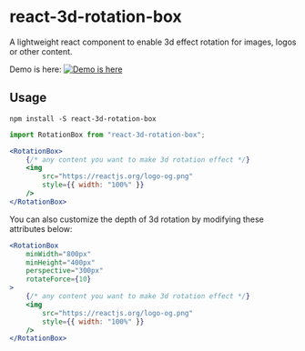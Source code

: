 # react-3d-rotation-box

A lightweight react component to enable 3d effect rotation for images, logos or other content.

Demo is here:
[![Demo is here](https://codesandbox.io/static/img/play-codesandbox.svg)](https://codesandbox.io/s/wo32wnq4w5)


## Usage

```
npm install -S react-3d-rotation-box
```

```jsx
import RotationBox from "react-3d-rotation-box";

<RotationBox>
    {/* any content you want to make 3d rotation effect */}
    <img
        src="https://reactjs.org/logo-og.png"
        style={{ width: "100%" }}
    />
</RotationBox>
```

You can also customize the depth of 3d rotation by modifying these attributes below:

```jsx
<RotationBox
    minWidth="800px"
    minHeight="400px"
    perspective="300px"
    rotateForce={10}
>
    {/* any content you want to make 3d rotation effect */}
    <img
        src="https://reactjs.org/logo-og.png"
        style={{ width: "100%" }}
    />
</RotationBox>
```

    
